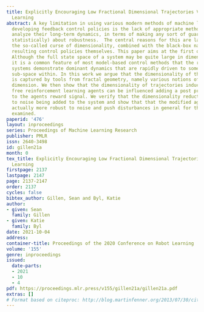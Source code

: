```yaml
---
title: Explicitly Encouraging Low Fractional Dimensional Trajectories Via Reinforcement
  Learning
abstract: A key limitation in using various modern methods of machine learning in
  developing feedback control policies is the lack of appropriate methodologies to
  analyze their long-term dynamics, in terms of making any sort of guarantees (even
  statistically) about robustness.  The central reasons for this are largely due to
  the so-called curse of dimensionality, combined with the black-box nature of the
  resulting control policies themselves. This paper aims at the first of these issues.
  Although the full state space of a system may be quite large in dimensionality,
  it is a common feature of most model-based control methods that the resulting closed-loop
  systems demonstrate dominant dynamics that are rapidly driven to some lower-dimensional
  sub-space within. In this work we argue that the dimensionality of this subspace
  is captured by tools from fractal geometry, namely various notions of a fractional
  dimension. We then show that the dimensionality of trajectories induced by model
  free reinforcement learning agents can be influenced adding a post processing function
  to the agents reward signal. We verify that the dimensionality reduction is robust
  to noise being added to the system and show that that the modified agents are more
  actually more robust to noise and push disturbances in general for the systems we
  examined.
paperid: '476'
layout: inproceedings
series: Proceedings of Machine Learning Research
publisher: PMLR
issn: 2640-3498
id: gillen21a
month: 0
tex_title: Explicitly Encouraging Low Fractional Dimensional Trajectories Via Reinforcement
  Learning
firstpage: 2137
lastpage: 2147
page: 2137-2147
order: 2137
cycles: false
bibtex_author: Gillen, Sean and Byl, Katie
author:
- given: Sean
  family: Gillen
- given: Katie
  family: Byl
date: 2021-10-04
address:
container-title: Proceedings of the 2020 Conference on Robot Learning
volume: '155'
genre: inproceedings
issued:
  date-parts:
  - 2021
  - 10
  - 4
pdf: https://proceedings.mlr.press/v155/gillen21a/gillen21a.pdf
extras: []
# Format based on citeproc: http://blog.martinfenner.org/2013/07/30/citeproc-yaml-for-bibliographies/
---
```

